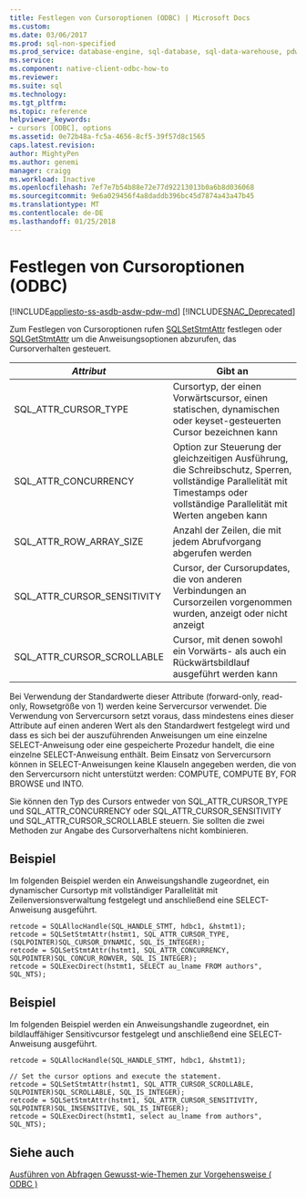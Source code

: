 ```yaml
---
title: Festlegen von Cursoroptionen (ODBC) | Microsoft Docs
ms.custom: 
ms.date: 03/06/2017
ms.prod: sql-non-specified
ms.prod_service: database-engine, sql-database, sql-data-warehouse, pdw
ms.service: 
ms.component: native-client-odbc-how-to
ms.reviewer: 
ms.suite: sql
ms.technology: 
ms.tgt_pltfrm: 
ms.topic: reference
helpviewer_keywords:
- cursors [ODBC], options
ms.assetid: 0e72b48a-fc5a-4656-8cf5-39f57d8c1565
caps.latest.revision: 
author: MightyPen
ms.author: genemi
manager: craigg
ms.workload: Inactive
ms.openlocfilehash: 7ef7e7b54b88e72e77d92213013b0a6b8d036068
ms.sourcegitcommit: 9e6a029456f4a8daddb396bc45d7874a43a47b45
ms.translationtype: MT
ms.contentlocale: de-DE
ms.lasthandoff: 01/25/2018
---
```

# <a name="set-cursor-options-odbc"></a>Festlegen von Cursoroptionen (ODBC)
[!INCLUDE[appliesto-ss-asdb-asdw-pdw-md](../../../includes/appliesto-ss-asdb-asdw-pdw-md.md)]
[!INCLUDE[SNAC_Deprecated](../../../includes/snac-deprecated.md)]

  Zum Festlegen von Cursoroptionen rufen [SQLSetStmtAttr](../../../relational-databases/native-client-odbc-api/sqlsetstmtattr.md) festlegen oder [SQLGetStmtAttr](../../../relational-databases/native-client-odbc-api/sqlgetstmtattr.md) um die Anweisungsoptionen abzurufen, das Cursorverhalten gesteuert.  
  
|*Attribut*|Gibt an|  
|-----------------|---------------|  
|SQL_ATTR_CURSOR_TYPE|Cursortyp, der einen Vorwärtscursor, einen statischen, dynamischen oder keyset-gesteuerten Cursor bezeichnen kann|  
|SQL_ATTR_CONCURRENCY|Option zur Steuerung der gleichzeitigen Ausführung, die Schreibschutz, Sperren, vollständige Parallelität mit Timestamps oder vollständige Parallelität mit Werten angeben kann|  
|SQL_ATTR_ROW_ARRAY_SIZE|Anzahl der Zeilen, die mit jedem Abrufvorgang abgerufen werden|  
|SQL_ATTR_CURSOR_SENSITIVITY|Cursor, der Cursorupdates, die von anderen Verbindungen an Cursorzeilen vorgenommen wurden, anzeigt oder nicht anzeigt|  
|SQL_ATTR_CURSOR_SCROLLABLE|Cursor, mit denen sowohl ein Vorwärts- als auch ein Rückwärtsbildlauf ausgeführt werden kann|  
  
 Bei Verwendung der Standardwerte dieser Attribute (forward-only, read-only, Rowsetgröße von 1) werden keine Servercursor verwendet. Die Verwendung von Servercursorn setzt voraus, dass mindestens eines dieser Attribute auf einen anderen Wert als den Standardwert festgelegt wird und dass es sich bei der auszuführenden Anweisungen um eine einzelne SELECT-Anweisung oder eine gespeicherte Prozedur handelt, die eine einzelne SELECT-Anweisung enthält. Beim Einsatz von Servercursorn können in SELECT-Anweisungen keine Klauseln angegeben werden, die von den Servercursorn nicht unterstützt werden: COMPUTE, COMPUTE BY, FOR BROWSE und INTO.  
  
 Sie können den Typ des Cursors entweder von SQL_ATTR_CURSOR_TYPE und SQL_ATTR_CONCURRENCY oder SQL_ATTR_CURSOR_SENSITIVITY und SQL_ATTR_CURSOR_SCROLLABLE steuern. Sie sollten die zwei Methoden zur Angabe des Cursorverhaltens nicht kombinieren.  
  
## <a name="example"></a>Beispiel  
 Im folgenden Beispiel werden ein Anweisungshandle zugeordnet, ein dynamischer Cursortyp mit vollständiger Parallelität mit Zeilenversionsverwaltung festgelegt und anschließend eine SELECT-Anweisung ausgeführt.  
  
```  
retcode = SQLAllocHandle(SQL_HANDLE_STMT, hdbc1, &hstmt1);  
retcode = SQLSetStmtAttr(hstmt1, SQL_ATTR_CURSOR_TYPE, (SQLPOINTER)SQL_CURSOR_DYNAMIC, SQL_IS_INTEGER);  
retcode = SQLSetStmtAttr(hstmt1, SQL_ATTR_CONCURRENCY, SQLPOINTER)SQL_CONCUR_ROWVER, SQL_IS_INTEGER);  
retcode = SQLExecDirect(hstmt1, SELECT au_lname FROM authors", SQL_NTS);  
```  
  
## <a name="example"></a>Beispiel  
 Im folgenden Beispiel werden ein Anweisungshandle zugeordnet, ein bildlauffähiger Sensitivcursor festgelegt und anschließend eine SELECT-Anweisung ausgeführt.  
  
```  
retcode = SQLAllocHandle(SQL_HANDLE_STMT, hdbc1, &hstmt1);  
  
// Set the cursor options and execute the statement.  
retcode = SQLSetStmtAttr(hstmt1, SQL_ATTR_CURSOR_SCROLLABLE, SQLPOINTER)SQL_SCROLLABLE, SQL_IS_INTEGER);  
retcode = SQLSetStmtAttr(hstmt1, SQL_ATTR_CURSOR_SENSITIVITY, SQLPOINTER)SQL_INSENSITIVE, SQL_IS_INTEGER);  
retcode = SQLExecDirect(hstmt1, select au_lname from authors", SQL_NTS);  
```  
  
## <a name="see-also"></a>Siehe auch  
 [Ausführen von Abfragen Gewusst-wie-Themen zur Vorgehensweise &#40; ODBC &#41;](../../../relational-databases/native-client-odbc-how-to/execute-queries/executing-queries-how-to-topics-odbc.md)  
  
  
